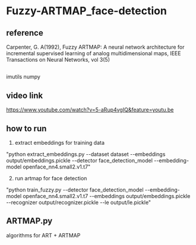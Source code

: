 # Fuzzy-ARTMAP_face-detection

## reference 
Carpenter, G. A(1992), Fuzzy ARTMAP: A neural network architecture for incremental supervised learning of analog multidimensional maps, IEEE Transactions on Neural Networks, vol 3(5)

##
imutils
numpy


## video link
https://www.youtube.com/watch?v=5-aRup4vgIQ&feature=youtu.be

## how to run
1. extract embeddings for training data

"python extract_embeddings.py --dataset dataset --embeddings output/embeddings.pickle --detector face_detection_model --embedding-model openface_nn4.small2.v1.t7"

2. run artmap for face detection 

"python train_fuzzy.py --detector face_detection_model --embedding-model openface_nn4.small2.v1.t7 --embeddings output/embeddings.pickle --recognizer output/recognizer.pickle --le output/le.pickle"

## ARTMAP.py
algorithms for ART + ARTMAP
